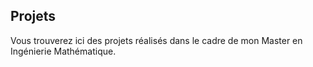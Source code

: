 ## Projets
Vous trouverez ici des projets réalisés dans le cadre de mon Master en Ingénierie Mathématique.
